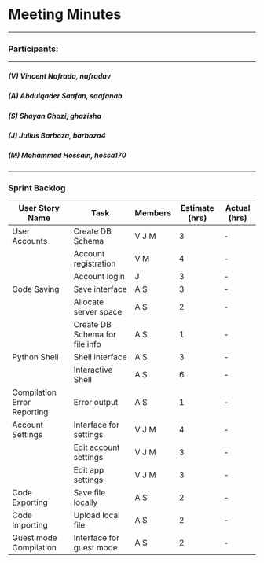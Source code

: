 # Meeting Minutes
---

### Participants:
***
##### (V) Vincent Nafrada, nafradav 
##### (A) Abdulqader Saafan, saafanab
##### (S) Shayan Ghazi, ghazisha
##### (J) Julius Barboza, barboza4
##### (M) Mohammed Hossain, hossa170
***

### Sprint Backlog



| User Story Name | Task | Members | Estimate (hrs) | Actual (hrs) |
| --- | --- | --- | --- | --- |
| User Accounts | Create DB Schema | V J M | 3 | - | 
 |  | Account registration | V M | 4 | - | 
 |  | Account login | J | 3 | - | 
 | Code Saving | Save interface | A S | 3 | - | 
 |  | Allocate server space | A S | 2 | - | 
 |  | Create DB Schema for file info | A S | 1 | - | 
 | Python Shell | Shell interface | A S | 3 | - | 
 |  | Interactive Shell | A S | 6 | - | 
 | Compilation Error Reporting | Error output | A S | 1 | - | 
 | Account Settings |  Interface for settings | V J M | 4 | - | 
 |  | Edit account settings | V J M | 3 | - | 
 |  | Edit app settings | V J M | 3 | - | 
 | Code Exporting |  Save file locally | A S | 2 | - | 
 | Code Importing  |  Upload local file | A S | 2 | - | 
 | Guest mode Compilation  |  Interface for guest mode | A S | 2 | - | 
